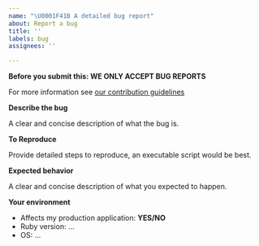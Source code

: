 ```yaml
---
name: "\U0001F41B A detailed bug report"
about: Report a bug
title: ''
labels: bug
assignees: ''

---
```


**Before you submit this: WE ONLY ACCEPT BUG REPORTS**

For more information see [our contribution guidelines](https://github.com/rom-rb/rom/blob/master/CONTRIBUTING.md)

**Describe the bug**

A clear and concise description of what the bug is.

**To Reproduce**

Provide detailed steps to reproduce, an executable script would be best.

**Expected behavior**

A clear and concise description of what you expected to happen.

**Your environment**

- Affects my production application: **YES/NO**
- Ruby version: ...
- OS: ...
